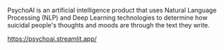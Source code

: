 PsychoAI is an artificial intelligence product that uses Natural Language Processing (NLP) and Deep Learning technologies to determine how suicidal people's thoughts and moods are through the text they write.

https://psychoai.streamlit.app/
